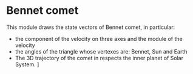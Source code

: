 # Bennet comet

This module draws the state vectors of Bennet comet, in particular:
- the component of the velocity on three axes and the module of the velocity
- the angles of the triangle whose vertexes are: Bennet, Sun and Earth
- The 3D trajectory of the comet in respects the inner planet of Solar System.
]
